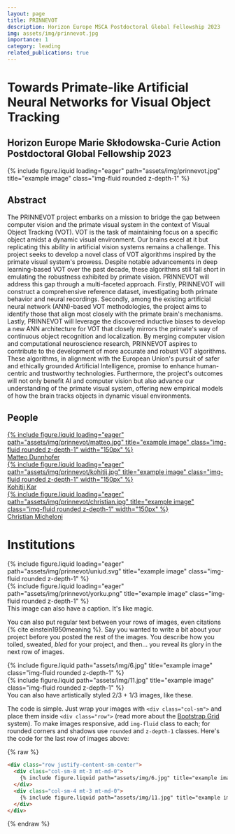 ```yaml
---
layout: page
title: PRINNEVOT
description: Horizon Europe MSCA Postdoctoral Global Fellowship 2023
img: assets/img/prinnevot.jpg
importance: 1
category: leading
related_publications: true
---
```


# Towards Primate-like Artificial Neural Networks for Visual Object Tracking
## Horizon Europe Marie Skłodowska-Curie Action Postdoctoral Global Fellowship 2023

<div class="row">
    <div class="col-sm mt-3 mt-md-0">
        {% include figure.liquid loading="eager" path="assets/img/prinnevot.jpg" title="example image" class="img-fluid rounded z-depth-1" %}
    </div>
</div>

## Abstract

The PRINNEVOT project embarks on a mission to bridge the gap between computer vision and the primate visual system in the context of Visual Object Tracking (VOT). VOT is the task of maintaining focus on a specific object amidst a dynamic visual environment. Our brains excel at it but replicating this ability in artificial vision systems remains a challenge. This project seeks to develop a novel class of VOT algorithms inspired by the primate visual system's prowess. Despite notable advancements in deep learning-based VOT over the past decade, these algorithms still fall short in emulating the robustness exhibited by primate vision. PRINNEVOT will address this gap through a multi-faceted approach. Firstly, PRINNEVOT will construct a comprehensive reference dataset, investigating both primate behavior and neural recordings. Secondly, among the existing artificial neural network (ANN)-based VOT methodologies, the project aims to identify those that align most closely with the primate brain's mechanisms. Lastly, PRINNEVOT will leverage the discovered inductive biases to develop a new ANN architecture for VOT that closely mirrors the primate's way of continuous object recognition and localization. By merging computer vision and computational neuroscience research, PRINNEVOT aspires to contribute to the development of more accurate and robust VOT algorithms. These algorithms, in alignment with the European Union's pursuit of safer and ethically grounded Artificial Intelligence, promise to enhance human-centric and trustworthy technologies. Furthermore, the project's outcomes will not only benefit AI and computer vision but also advance our understanding of the primate visual system, offering new empirical models of how the brain tracks objects in dynamic visual environments.


## People

<div class="row">
    <a href="https://matteo-dunnhofer.github.io">
    <div class="col-sm-3 mt-3 mt-md-0">
        {% include figure.liquid loading="eager" path="assets/img/prinnevot/matteo.jpg" title="example image" class="img-fluid rounded z-depth-1" width="150px" %}
    <div class="caption">
    Matteo Dunnhofer
    </div>
    </div>
    </a>
    <a href="https://vital-kolab.org">
    <div class="col-sm-3 mt-3 mt-md-0">
        {% include figure.liquid loading="eager" path="assets/img/prinnevot/kohitij.jpg" title="example image" class="img-fluid rounded z-depth-1" width="150px" %}
    <div class="caption">
    Kohitij Kar
    </div>
    </div>
    </a>
    <a href="https://people.uniud.it/page/christian.micheloni">
    <div class="col-sm-3 mt-3 mt-md-0">
        {% include figure.liquid loading="eager" path="assets/img/prinnevot/christian.jpg" title="example image" class="img-fluid rounded z-depth-1" width="150px" %}
    <div class="caption">
    Christian Micheloni
    </div>
    </div>
    </a>
</div>

# Institutions

<div class="row">
    <div class="col-sm mt-3 mt-md-0">
        {% include figure.liquid loading="eager" path="assets/img/prinnevot/uniud.svg" title="example image" class="img-fluid rounded z-depth-1" %}
    </div>
    <div class="col-sm mt-3 mt-md-0">
        {% include figure.liquid loading="eager" path="assets/img/prinnevot/yorku.png" title="example image" class="img-fluid rounded z-depth-1" %}
    </div>
</div>
<div class="caption">
    This image can also have a caption. It's like magic.
</div>

You can also put regular text between your rows of images, even citations {% cite einstein1950meaning %}.
Say you wanted to write a bit about your project before you posted the rest of the images.
You describe how you toiled, sweated, _bled_ for your project, and then... you reveal its glory in the next row of images.

<div class="row justify-content-sm-center">
    <div class="col-sm-8 mt-3 mt-md-0">
        {% include figure.liquid path="assets/img/6.jpg" title="example image" class="img-fluid rounded z-depth-1" %}
    </div>
    <div class="col-sm-4 mt-3 mt-md-0">
        {% include figure.liquid path="assets/img/11.jpg" title="example image" class="img-fluid rounded z-depth-1" %}
    </div>
</div>
<div class="caption">
    You can also have artistically styled 2/3 + 1/3 images, like these.
</div>

The code is simple.
Just wrap your images with `<div class="col-sm">` and place them inside `<div class="row">` (read more about the <a href="https://getbootstrap.com/docs/4.4/layout/grid/">Bootstrap Grid</a> system).
To make images responsive, add `img-fluid` class to each; for rounded corners and shadows use `rounded` and `z-depth-1` classes.
Here's the code for the last row of images above:

{% raw %}

```html
<div class="row justify-content-sm-center">
  <div class="col-sm-8 mt-3 mt-md-0">
    {% include figure.liquid path="assets/img/6.jpg" title="example image" class="img-fluid rounded z-depth-1" %}
  </div>
  <div class="col-sm-4 mt-3 mt-md-0">
    {% include figure.liquid path="assets/img/11.jpg" title="example image" class="img-fluid rounded z-depth-1" %}
  </div>
</div>
```

{% endraw %}
